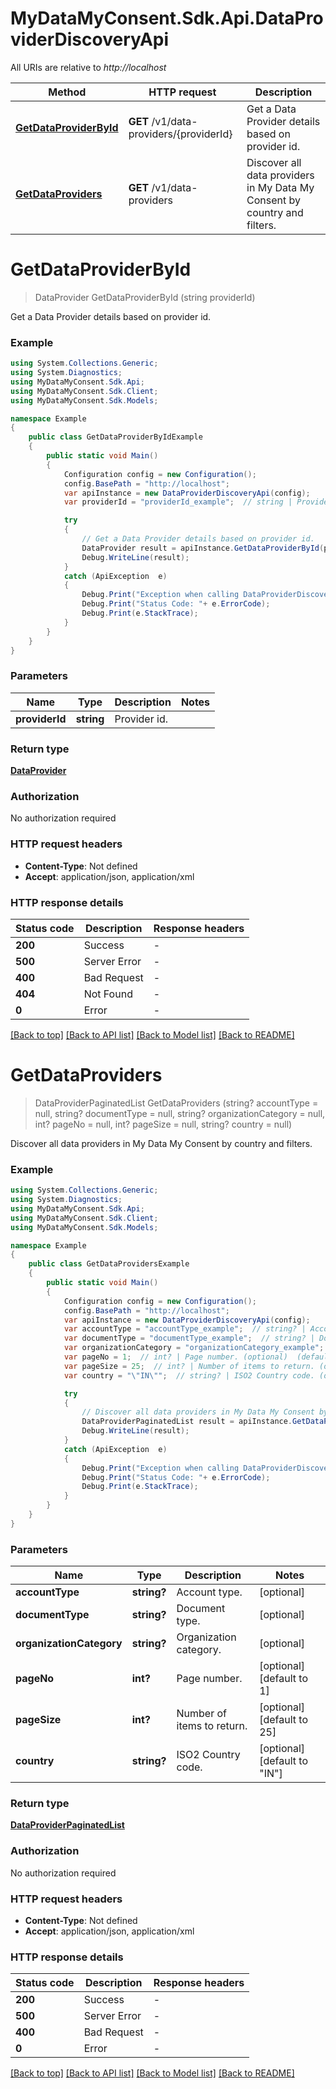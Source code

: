 # MyDataMyConsent.Sdk.Api.DataProviderDiscoveryApi

All URIs are relative to *http://localhost*

Method | HTTP request | Description
------------- | ------------- | -------------
[**GetDataProviderById**](DataProviderDiscoveryApi.md#getdataproviderbyid) | **GET** /v1/data-providers/{providerId} | Get a Data Provider details based on provider id.
[**GetDataProviders**](DataProviderDiscoveryApi.md#getdataproviders) | **GET** /v1/data-providers | Discover all data providers in My Data My Consent by country and filters.


<a name="getdataproviderbyid"></a>
# **GetDataProviderById**
> DataProvider GetDataProviderById (string providerId)

Get a Data Provider details based on provider id.

### Example
```csharp
using System.Collections.Generic;
using System.Diagnostics;
using MyDataMyConsent.Sdk.Api;
using MyDataMyConsent.Sdk.Client;
using MyDataMyConsent.Sdk.Models;

namespace Example
{
    public class GetDataProviderByIdExample
    {
        public static void Main()
        {
            Configuration config = new Configuration();
            config.BasePath = "http://localhost";
            var apiInstance = new DataProviderDiscoveryApi(config);
            var providerId = "providerId_example";  // string | Provider id.

            try
            {
                // Get a Data Provider details based on provider id.
                DataProvider result = apiInstance.GetDataProviderById(providerId);
                Debug.WriteLine(result);
            }
            catch (ApiException  e)
            {
                Debug.Print("Exception when calling DataProviderDiscoveryApi.GetDataProviderById: " + e.Message );
                Debug.Print("Status Code: "+ e.ErrorCode);
                Debug.Print(e.StackTrace);
            }
        }
    }
}
```

### Parameters

Name | Type | Description  | Notes
------------- | ------------- | ------------- | -------------
 **providerId** | **string**| Provider id. | 

### Return type

[**DataProvider**](DataProvider.md)

### Authorization

No authorization required

### HTTP request headers

 - **Content-Type**: Not defined
 - **Accept**: application/json, application/xml


### HTTP response details
| Status code | Description | Response headers |
|-------------|-------------|------------------|
| **200** | Success |  -  |
| **500** | Server Error |  -  |
| **400** | Bad Request |  -  |
| **404** | Not Found |  -  |
| **0** | Error |  -  |

[[Back to top]](#) [[Back to API list]](../README.md#documentation-for-api-endpoints) [[Back to Model list]](../README.md#documentation-for-models) [[Back to README]](../README.md)

<a name="getdataproviders"></a>
# **GetDataProviders**
> DataProviderPaginatedList GetDataProviders (string? accountType = null, string? documentType = null, string? organizationCategory = null, int? pageNo = null, int? pageSize = null, string? country = null)

Discover all data providers in My Data My Consent by country and filters.

### Example
```csharp
using System.Collections.Generic;
using System.Diagnostics;
using MyDataMyConsent.Sdk.Api;
using MyDataMyConsent.Sdk.Client;
using MyDataMyConsent.Sdk.Models;

namespace Example
{
    public class GetDataProvidersExample
    {
        public static void Main()
        {
            Configuration config = new Configuration();
            config.BasePath = "http://localhost";
            var apiInstance = new DataProviderDiscoveryApi(config);
            var accountType = "accountType_example";  // string? | Account type. (optional) 
            var documentType = "documentType_example";  // string? | Document type. (optional) 
            var organizationCategory = "organizationCategory_example";  // string? | Organization category. (optional) 
            var pageNo = 1;  // int? | Page number. (optional)  (default to 1)
            var pageSize = 25;  // int? | Number of items to return. (optional)  (default to 25)
            var country = "\"IN\"";  // string? | ISO2 Country code. (optional)  (default to "IN")

            try
            {
                // Discover all data providers in My Data My Consent by country and filters.
                DataProviderPaginatedList result = apiInstance.GetDataProviders(accountType, documentType, organizationCategory, pageNo, pageSize, country);
                Debug.WriteLine(result);
            }
            catch (ApiException  e)
            {
                Debug.Print("Exception when calling DataProviderDiscoveryApi.GetDataProviders: " + e.Message );
                Debug.Print("Status Code: "+ e.ErrorCode);
                Debug.Print(e.StackTrace);
            }
        }
    }
}
```

### Parameters

Name | Type | Description  | Notes
------------- | ------------- | ------------- | -------------
 **accountType** | **string?**| Account type. | [optional] 
 **documentType** | **string?**| Document type. | [optional] 
 **organizationCategory** | **string?**| Organization category. | [optional] 
 **pageNo** | **int?**| Page number. | [optional] [default to 1]
 **pageSize** | **int?**| Number of items to return. | [optional] [default to 25]
 **country** | **string?**| ISO2 Country code. | [optional] [default to &quot;IN&quot;]

### Return type

[**DataProviderPaginatedList**](DataProviderPaginatedList.md)

### Authorization

No authorization required

### HTTP request headers

 - **Content-Type**: Not defined
 - **Accept**: application/json, application/xml


### HTTP response details
| Status code | Description | Response headers |
|-------------|-------------|------------------|
| **200** | Success |  -  |
| **500** | Server Error |  -  |
| **400** | Bad Request |  -  |
| **0** | Error |  -  |

[[Back to top]](#) [[Back to API list]](../README.md#documentation-for-api-endpoints) [[Back to Model list]](../README.md#documentation-for-models) [[Back to README]](../README.md)

